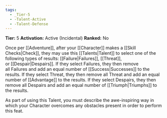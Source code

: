 ```yaml
---
tags:
  - _Tier-5
  - -Talent-Active
  - -Talent-Defense
---
```

**Tier:** 5
**Activation:** Active (Incidental)
**Ranked:** No

Once per [[Adventure]], after your [[Character]] makes a [[Skill Checks|Check]], they may use this [[Talents|Talent]] to select one of the following types of results: [[Failure|Failures]], [[Threat]], or [[Despair|Despairs]]. If they select Failures, they then remove all Failures and add an equal number of [[Success|Successes]] to the results. If they select Threat, they then remove all Threat and add an equal number of [[Advantage]] to the results. If they select Despairs, they then remove all Despairs and add an equal number of [[Triumph|Triumphs]] to the results.

As part of using this Talent, you must describe the awe-inspiring way in which your Character overcomes any obstacles present in order to perform this feat.